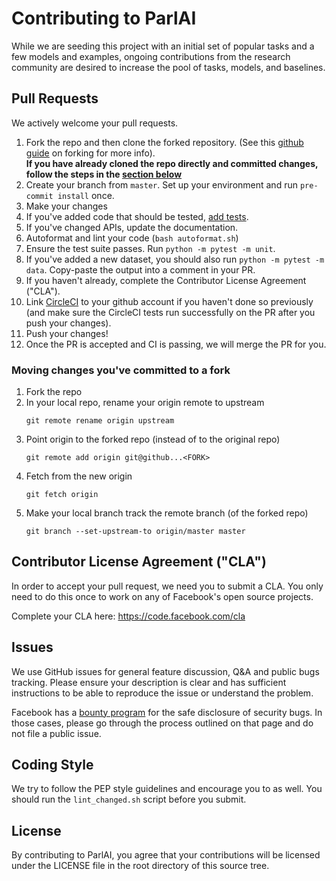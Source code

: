 # Contributing to ParlAI

While we are seeding this project with an initial set of popular tasks and a few
models and examples, ongoing contributions from the research community are
desired to increase the pool of tasks, models, and baselines.


## Pull Requests
We actively welcome your pull requests.

1. Fork the repo and then clone the forked repository. (See this [github guide](https://guides.github.com/activities/forking/) on forking for more info).  
   **If you have already cloned the repo directly and committed changes, follow the steps in the [section below](#moving-changes-youve-committed-to-a-fork)**
2. Create your branch from `master`. Set up your environment
   and run `pre-commit install` once. 
3. Make your changes
4. If you've added code that should be tested, [add tests](http://parl.ai/docs/tutorial_tests.html).
5. If you've changed APIs, update the documentation.
6. Autoformat and lint your code (`bash autoformat.sh`)
7. Ensure the test suite passes. Run `python -m pytest -m unit`.
8. If you've added a new dataset, you should also run
   `python -m pytest -m data`. Copy-paste the output into a comment in your PR.
9. If you haven't already, complete the Contributor License Agreement ("CLA").
10. Link [CircleCI](https://circleci.com/vcs-authorize/) to your github account 
   if you haven't done so previously (and make sure the CircleCI tests run 
   successfully on the PR after you push your changes).
11. Push your changes!
12. Once the PR is accepted and CI is passing, we will merge the PR for you.

### Moving changes you've committed to a fork
1. Fork the repo
2. In your local repo, rename your origin remote to upstream 
   ```
   git remote rename origin upstream
   ```
3. Point origin to the forked repo (instead of to the original repo)
   ```
   git remote add origin git@github...<FORK>
   ```
4. Fetch from the new origin
   ```
   git fetch origin
   ```
5. Make your local branch track the remote branch (of the forked repo) 
   ```
   git branch --set-upstream-to origin/master master
   ```

## Contributor License Agreement ("CLA")
In order to accept your pull request, we need you to submit a CLA. You only need
to do this once to work on any of Facebook's open source projects.

Complete your CLA here: <https://code.facebook.com/cla>

## Issues
We use GitHub issues for general feature discussion, Q&A and public bugs tracking.
Please ensure your description is clear and has sufficient instructions to be able to
reproduce the issue or understand the problem.

Facebook has a [bounty program](https://www.facebook.com/whitehat/) for the safe
disclosure of security bugs. In those cases, please go through the process
outlined on that page and do not file a public issue.

## Coding Style
We try to follow the PEP style guidelines and encourage you to as well. You
should run the `lint_changed.sh` script before you submit.

## License
By contributing to ParlAI, you agree that your contributions will be licensed
under the LICENSE file in the root directory of this source tree.
